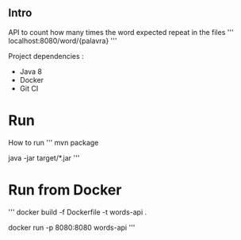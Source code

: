 ## Intro
API to count how many times the word expected repeat in the files
'''
localhost:8080/word/{palavra}
'''


Project dependencies :
- Java 8
- Docker 
- Git CI

# Run
How to run
'''
mvn package

java -jar target/*.jar
'''


# Run from Docker
'''
docker build -f Dockerfile -t words-api .

docker run -p 8080:8080 words-api
'''